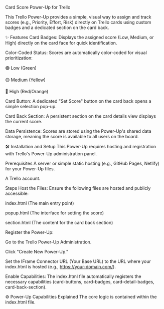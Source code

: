 Card Score Power-Up for Trello



This Trello Power-Up provides a simple, visual way to assign and track scores (e.g., Priority, Effort, Risk) directly on Trello cards using custom badges and a dedicated section on the card back.

✨ Features
Card Badges: Displays the assigned score (Low, Medium, or High) directly on the card face for quick identification.

Color-Coded Status: Scores are automatically color-coded for visual prioritization:

🟢 Low (Green)

🟡 Medium (Yellow)

🔴 High (Red/Orange)

Card Button: A dedicated "Set Score" button on the card back opens a simple selection pop-up.

Card Back Section: A persistent section on the card details view displays the current score.

Data Persistence: Scores are stored using the Power-Up's shared data storage, meaning the score is available to all users on the board.

🛠️ Installation and Setup
This Power-Up requires hosting and registration with Trello's Power-Up administration panel.

Prerequisites
A server or simple static hosting (e.g., GitHub Pages, Netlify) for your Power-Up files.

A Trello account.

Steps
Host the Files: Ensure the following files are hosted and publicly accessible:

index.html (The main entry point)

popup.html (The interface for setting the score)

section.html (The content for the card back section)

Register the Power-Up:

Go to the Trello Power-Up Administration.

Click "Create New Power-Up."

Set the IFrame Connector URL (Your Base URL) to the URL where your index.html is hosted (e.g., https://your-domain.com/).

Enable Capabilities: The index.html file automatically registers the necessary capabilities (card-buttons, card-badges, card-detail-badges, card-back-section).

⚙️ Power-Up Capabilities Explained
The core logic is contained within the index.html file.
